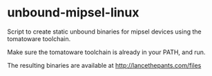 unbound-mipsel-linux
====================

Script to create static unbound binaries for mipsel devices using the tomatoware toolchain.

Make sure the tomatoware toolchain is already in your PATH, and run.

The resulting binaries are available at http://lancethepants.com/files
